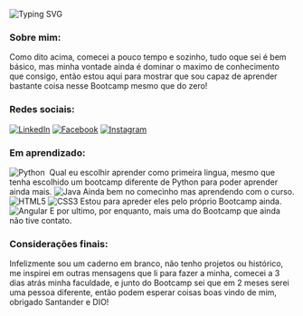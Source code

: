 ![Typing SVG](https://readme-typing-svg.herokuapp.com/?color=2471A3&size=35&center=true&vCenter=true&width=1000&lines=Oi,+EU+SOU+O+DIEGO+RODRIGUES+DE+FREITAS;TENHO+20+ANOS;E+COMECEI+A+ESTUDAR+PROGRAMAÇÃO;SOZINHO+,AINDA+ESTOU+NO+COMEÇO+%29)

### Sobre mim:
Como dito acima, comecei a pouco tempo e sozinho, tudo oque sei é bem básico, mas minha vontade ainda é dominar o maximo de conhecimento que consigo, então estou aqui para mostrar que sou capaz de aprender bastante coisa nesse Bootcamp mesmo que do zero!

### Redes sociais:
[![LinkedIn](https://img.shields.io/badge/LinkedIn-000?style=for-the-badge&logo=linkedin&logoColor=0E76A8)](https://www.linkedin.com/in/diego-rodrigues-530122269/)
[![Facebook](https://img.shields.io/badge/Facebook-000?style=for-the-badge&logo=facebook)](https://www.facebook.com/100003214502243/)
[![Instagram](https://img.shields.io/badge/Instagram-000?style=for-the-badge&logo=instagram)](https://www.instagram.com/diegor.f/)


### Em aprendizado:
![Python](https://img.shields.io/badge/-Python-0D1117?style=for-the-badge&logo=python&labelColor=0D1117)&nbsp;
Qual eu escolhir aprender como primeira lingua, mesmo que tenha escolhido um bootcamp diferente de Python para poder aprender ainda mais.
![Java](https://img.shields.io/badge/Java-000?style=for-the-badge&logo=java)
Ainda bem no comecinho mas aprendendo com o curso.
![HTML5](https://img.shields.io/badge/HTML5-000?style=for-the-badge&logo=html5) ![CSS3](https://img.shields.io/badge/CSS3-000?style=for-the-badge&logo=css3&logoColor=264CE4)
Estou para apreder eles pelo próprio Bootcamp ainda.
![Angular](https://img.shields.io/badge/Angular-000?style=for-the-badge&logo=angular&logoColor=C3002F)
E por ultimo, por enquanto, mais uma do Bootcamp que ainda não tive contato.

### Considerações finais:
Infelizmente sou um caderno em branco, não tenho projetos ou histórico, me inspirei em outras mensagens que li para fazer a minha, comecei a 3 dias atrás minha faculdade, e junto do Bootcamp sei que em 2 meses serei uma pessoa diferente, então podem esperar coisas boas vindo de mim, obrigado Santander e DIO!